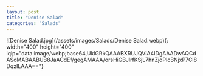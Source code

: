```yaml
---
layout: post
title: "Denise Salad"
categories: "Salads"
---
```

![Denise Salad.jpg](/assets/images/Salads/Denise Salad.webp){: width="400" height="400" lqip="data:image/webp;base64,UklGRkQAAABXRUJQVlA4IDgAAADwAQCdASoMABAABUB8JaACdEf/gegAMAAA/orsHiGBJlrfKSjL7hnZjoPIcBNjxP7Cl8DqzILAAA=="}


